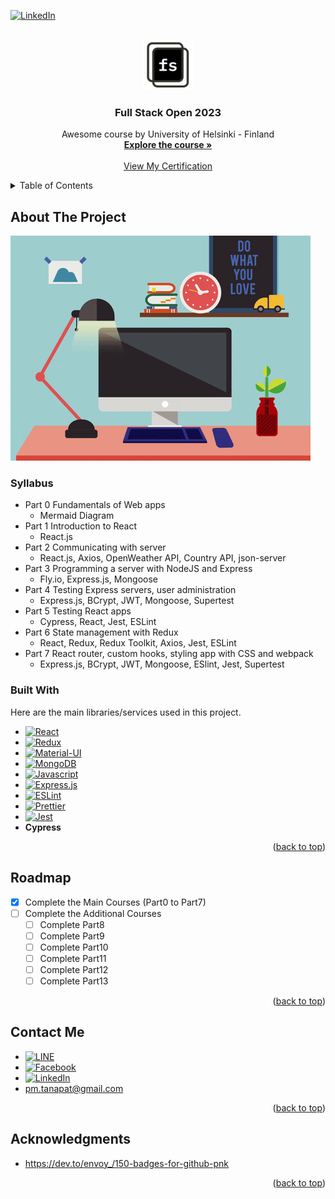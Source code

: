 <a name="readme-top"></a>

<!-- PROJECT SHIELDS -->

[![LinkedIn][linkedin-shield]][linkedin-url]

<!-- PROJECT LOGO -->
<br />
<div align="center">
  <a href="https://fullstackopen.com/en">
    <img src="images/full_stack_open_logo.jpeg" alt="Logo" width="80" height="80">
  </a>

  <h3 align="center">Full Stack Open 2023</h3>

  <p align="center">
    Awesome course by University of Helsinki - Finland
    <br />
    <a href="https://fullstackopen.com/en"><strong>Explore the course »</strong></a>
    <br />
    <br />
    <a href="https://studies.cs.helsinki.fi/stats/api/certificate/fullstackopen/en/30a565dce9970ed879fa23359d618d7e">View My Certification</a>
  </p>
</div>

<!-- TABLE OF CONTENTS -->
<details>
  <summary>Table of Contents</summary>
  <ol>
    <li>
      <a href="#about-the-project">About The Project</a>
      <ul>
        <li><a href="#built-with">Built With</a></li>
        <li><a href="#syllabus">Syllabus</a></li>
      </ul>
    </li>
    <li><a href="#roadmap">Roadmap</a></li>
    <li><a href="#contact">Contact</a></li>
    <li><a href="#acknowledgments">Acknowledgments</a></li>
  </ol>
</details>

<!-- ABOUT THE PROJECT -->

## About The Project

[![Project][project-screenshot]](https://fullstackopen.com/en)

### Syllabus

- Part 0 Fundamentals of Web apps
  - Mermaid Diagram
- Part 1 Introduction to React
  - React.js
- Part 2 Communicating with server
  - React.js, Axios, OpenWeather API, Country API, json-server
- Part 3 Programming a server with NodeJS and Express
  - Fly.io, Express.js, Mongoose
- Part 4 Testing Express servers, user administration
  - Express.js, BCrypt, JWT, Mongoose, Supertest
- Part 5 Testing React apps
  - Cypress, React, Jest, ESLint
- Part 6 State management with Redux
  - React, Redux, Redux Toolkit, Axios, Jest, ESLint
- Part 7 React router, custom hooks, styling app with CSS and webpack
  - Express.js, BCrypt, JWT, Mongoose, ESlint, Jest, Supertest

### Built With

Here are the main libraries/services used in this project.

- [![React][react-shield]][react-url]
- [![Redux][redux-shield]][redux-url]
- [![Material-UI][mui-shield]][mui-url]
- [![MongoDB][mongodb-shield]][mongodb-url]
- [![Javascript][js-shield]][js-url]
- [![Express.js][expressjs-shield]][expressjs-url]
- [![ESLint][eslint-shield]][eslint-url]
- [![Prettier][prettier-shield]][prettier-url]
- [![Jest][jest-shield]][jest-url]
- <b>Cypress</b>

<p align="right">(<a href="#readme-top">back to top</a>)</p>

<!-- ROADMAP -->

## Roadmap

- [x] Complete the Main Courses (Part0 to Part7)
- [ ] Complete the Additional Courses
  - [ ] Complete Part8
  - [ ] Complete Part9
  - [ ] Complete Part10
  - [ ] Complete Part11
  - [ ] Complete Part12
  - [ ] Complete Part13

<p align="right">(<a href="#readme-top">back to top</a>)</p>

<!-- CONTACT -->

## Contact Me

- [![LINE][line-shield]][line-qr-url]
- [![Facebook][fb-shield]][fb-url]
- [![LinkedIn][linkedin-shield]][linkedin-url]
- pm.tanapat@gmail.com

<p align="right">(<a href="#readme-top">back to top</a>)</p>

## Acknowledgments

- https://dev.to/envoy_/150-badges-for-github-pnk

<p align="right">(<a href="#readme-top">back to top</a>)</p>

<!-- Links -->

[linkedin-shield]: https://img.shields.io/badge/LinkedIn-0077B5?style=for-the-badge&logo=linkedin&logoColor=white
[linkedin-url]: https://www.linkedin.com/in/peemtanapat/
[fb-shield]: https://img.shields.io/badge/Facebook-1877F2?style=for-the-badge&logo=facebook&logoColor=white
[fb-url]: https://www.facebook.com/peemtanapat1997
[project-screenshot]: images/project.gif
[react-shield]: https://img.shields.io/badge/React-20232A?style=for-the-badge&logo=react&logoColor=61DAFB
[react-url]: https://reactjs.org/
[redux-shield]: https://img.shields.io/badge/Redux-593D88?style=for-the-badge&logo=redux&logoColor=white
[redux-url]: https://redux.js.org/
[mui-shield]: https://img.shields.io/badge/Material--UI-0081CB?style=for-the-badge&logo=material-ui&logoColor=white
[mui-url]: https://mui.com/
[line-shield]: https://img.shields.io/badge/Line-00C300?style=for-the-badge&logo=line&logoColor=white
[line-qr-url]: https://line.me/ti/p/fwrRabIC5I
[node-shield]: https://img.shields.io/badge/Node.js-43853D?style=for-the-badge&logo=node.js&logoColor=white
[node-url]: https://nodejs.org/en
[mongodb-shield]: https://img.shields.io/badge/MongoDB-4EA94B?style=for-the-badge&logo=mongodb&logoColor=white
[mongodb-url]: https://www.mongodb.com/
[jest-shield]: https://img.shields.io/badge/Jest-323330?style=for-the-badge&logo=Jest&logoColor=white
[jest-url]: https://jestjs.io/
[js-shield]: https://img.shields.io/badge/JavaScript-323330?style=for-the-badge&logo=javascript&logoColor=F7DF1E
[js-url]: https://developer.mozilla.org/en-US/docs/Web/JavaScript
[expressjs-shield]: https://img.shields.io/badge/Express.js-404D59?style=for-the-badge
[expressjs-url]: https://expressjs.com/
[eslint-shield]: https://img.shields.io/badge/eslint-3A33D1?style=for-the-badge&logo=eslint&logoColor=white
[eslint-url]: https://eslint.org/
[prettier-shield]: https://img.shields.io/badge/prettier-1A2C34?style=for-the-badge&logo=prettier&logoColor=F7BA3E
[prettier-url]: https://prettier.io/
